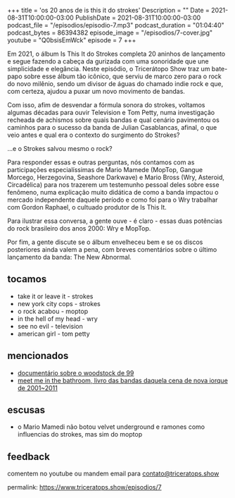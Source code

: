 +++
title = 'os 20 anos de is this it do strokes'
Description = ""
Date = 2021-08-31T10:00:00-03:00
PublishDate = 2021-08-31T10:00:00-03:00
podcast_file = "/episodios/episodio-7.mp3"
podcast_duration = "01:04:40"
podcast_bytes = 86394382
episode_image = "/episodios/7-cover.jpg"
youtube = "Q0bsisEmWck"
episode = 7
+++

Em 2021, o álbum Is This It do Strokes completa 20 aninhos de lançamento e segue fazendo a cabeça da gurizada com uma sonoridade que une simplicidade e elegância. Neste episódio, o Tricerátopo Show traz um bate-papo sobre esse álbum tão icônico, que serviu de marco zero para o rock do novo milênio, sendo um divisor de águas do chamado indie rock e que, com certeza, ajudou a puxar um novo movimento de bandas.

Com isso, afim de desvendar a fórmula sonora do strokes, voltamos algumas décadas para ouvir Television e Tom Petty, numa investigação recheada de achismos sobre quais bandas e qual cenário pavimentou os caminhos para o sucesso da banda de Julian Casablancas, afinal, o que veio antes e qual era o contexto do surgimento do Strokes? 

...e o Strokes salvou mesmo o rock?


  Para responder essas e outras perguntas, nós contamos com as participações especialíssimas de Mario Mamede (MopTop, Gangue Morcego, Herzegovina, Seashore Darkwave) e Mario Bross (Wry, Asteroid, Circadélica) para nos trazerem um testemunho pessoal deles sobre esse fenômeno, numa explicação muito didática de como a banda impactou o mercado independente daquele período e como foi para o Wry trabalhar com Gordon Raphael, o cultuado produtor de Is This It. 

Para ilustrar essa conversa, a gente ouve - é claro - essas duas potências do rock brasileiro dos anos 2000: Wry e MopTop.

Por fim, a gente discute se o álbum envelheceu bem e se os discos posteriores ainda valem a pena, com breves comentários sobre o último lançamento da banda: The New Abnormal.


## tocamos
* take it or leave it - strokes
* new york city cops - strokes
* o rock acabou - moptop
* in the hell of my head - wry
* see no evil - television
* american girl - tom petty

## mencionados
* [documentário sobre o woodstock de 99](https://www.youtube.com/watch?v=h62RmIsx6MA)
* [meet me in the bathroom, livro das bandas daquela cena de nova iorque de 2001~2011](https://en.wikipedia.org/wiki/Meet_Me_in_the_Bathroom)

## escusas
* o Mario Mamedi não botou velvet underground e ramones como influencias do strokes, mas sim do moptop


## feedback
comentem no youtube ou mandem email para contato@triceratops.show



permalink: https://www.triceratops.show/episodios/7
